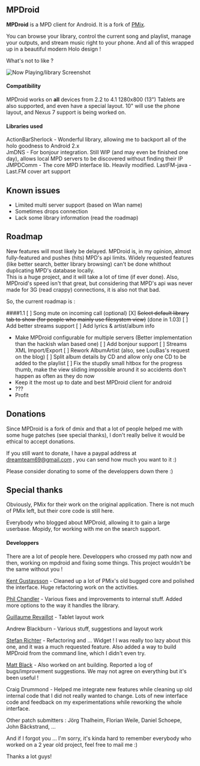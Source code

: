 ## MPDroid

**MPDroid** is a MPD client for Android. It is a fork of [PMix](http://code.google.com/p/pmix/).

You can browse your library, control the current song and playlist, manage your outputs, and stream music right to your phone. And all of this wrapped up in a beautiful modern Holo design !

What's not to like ? 

![Now Playing/library Screenshot](https://raw.github.com/abarisain/dmix/master/Screenshots/readme.png)

#### Compatibility

MPDroid works on **all** devices from 2.2 to 4.1
1280x800 (13") Tablets are also supported, and even have a special layout.
10" will use the phone layout, and Nexus 7 support is being worked on.


#### Libraries used

ActionBarSherlock - Wonderful library, allowing me to backport all of the holo goodness to Android 2.x  
JmDNS - For bonjour integration. Still WIP (and may even be finished one day), allows local MPD servers to be discovered without finding their IP  
JMPDComm - The core MPD interface lib. Heavily modified.
LastFM-java - Last.FM cover art support

## Known issues
 - Limited multi server support (based on Wlan name)
 - Sometimes drops connection
 - Lack some library information (read the roadmap)

## Roadmap
New features will most likely be delayed. MPDroid is, in my opinion, almost fully-featured and pushes (hits) MPD's api limits. Widely requested features (like better search, better library browsing) can't be done whithout duplicating MPD's database locally.  
This is a huge project, and it will take a lot of time (if ever done).
Also, MPDroid's speed isn't that great, but considering that MPD's api was never made for 3G (read crappy) connections, it is also not that bad.

So, the current roadmap is :

####1.1
 [ ] Song mute on incoming call (optional)
 [X] ~~Select default library tab to show (for people who mainly use filesystem view)~~ (done in 1.03)
 [ ] Add better streams support
 [ ] Add lyrics & artist/album info
 - Make MPDroid configurable for multiple servers (Better implementation than the hackish wlan based one)
 [ ] Add bonjour support
 [ ] Streams XML Import/Export
 [ ] Rework AlbumArtist (also, see LouBas's request on the blog)
 [ ] Split album details by CD and allow only one CD to be added to the playlist
 [ ] Fix the stupdly small hitbox for the progress thumb, make the view sliding impossible around it so accidents don't happen as often as they do now
 - Keep it the most up to date and best MPDroid client for android
 - ???
 - Profit

## Donations

Since MPDroid is a fork of dmix and that a lot of people helped me with some huge patches (see special thanks), I don't really belive it would be ethical to accept donations.

If you still want to donate, I have a paypal address at dreamteam69@gmail.com , you can send how much you want to it :)


Please consider donating to some of the developpers down there :)

## Special thanks

Obviously, PMix for their work on the original application. There is not much of PMix left, but their core code is still here.

Everybody who blogged about MPDroid, allowing it to gain a large userbase.
Mopidy, for working with me on the search support.

#### Developpers

There are a lot of people here. Developpers who crossed my path now and then, working on mpdroid and fixing some things. This project wouldn't be the same without you !

[Kent Gustavsson](https://github.com/orrche) - Cleaned up a lot of PMix's old bugged core and polished the interface. Huge refactoring work on the activities.

[Phil Chandler](https://github.com/philchand) - Various fixes and improvements to internal stuff. Added more options to the way it handles the library.

[Guillaume Revaillot](https://github.com/grevaillot) - Tablet layout work

Andrew Blackburn - Various stuff, suggestions and layout work

[Stefan Richter](https://github.com/02strich) - Refactoring and … Widget ! I was really too lazy about this one, and it was a much requested feature. Also added a way to build MPDroid from the command line, which I didn't even try.

[Matt Black](https://github.com/mafrosis) - Also worked on ant building. Reported a log of bugs/improvement suggestions. We may not agree on everything but it's been useful !

Craig Drummond - Helped me integrate new features while cleaning up old internal code that I did not really wanted to change. Lots of new interface code and feedback on my experimentations while reworking the whole interface.

Other patch submitters : Jörg Thalheim, Florian Weile, Daniel Schoepe, John Bäckstrand, ...

And if I forgot you … I'm sorry, it's kinda hard to remember everybody who worked on a 2 year old project, feel free to mail me :)


Thanks a lot guys!